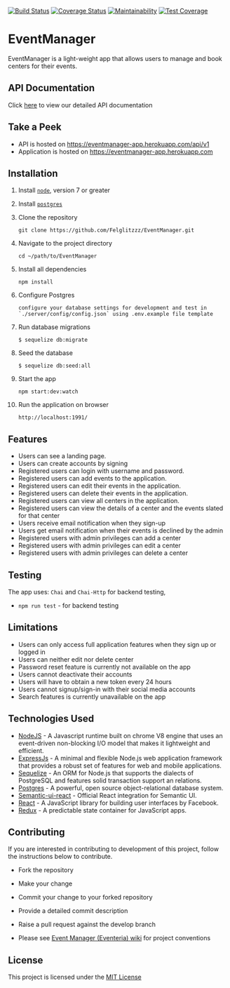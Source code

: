 [![Build Status](https://travis-ci.org/Felglitzzz/EventManager.svg?branch=develop)](https://travis-ci.org/Felglitzzz/EventManager)
[![Coverage Status](https://coveralls.io/repos/github/Felglitzzz/EventManager/badge.svg?branch=develop)](https://coveralls.io/github/Felglitzzz/EventManager?branch=develop)
[![Maintainability](https://api.codeclimate.com/v1/badges/e5c68bb9b0cd8eef37cf/maintainability)](https://codeclimate.com/github/Felglitzzz/EventManager/maintainability)
[![Test Coverage](https://api.codeclimate.com/v1/badges/e5c68bb9b0cd8eef37cf/test_coverage)](https://codeclimate.com/github/Felglitzzz/EventManager/test_coverage)

# EventManager

EventManager is a light-weight app that allows users to manage and book centers for their events.

## API Documentation
Click [here](https://eventmanager-app.herokuapp.com/docs) to view our detailed API documentation

## Take a Peek

* API is hosted on https://eventmanager-app.herokuapp.com/api/v1
* Application is hosted on https://eventmanager-app.herokuapp.com

## Installation

1. Install [`node`](https://nodejs.org/en/download/), version 7 or greater

2. Install [`postgres`](https://www.postgresql.org/download/)

3. Clone the repository

    ```
    git clone https://github.com/Felglitzzz/EventManager.git
    ```

4. Navigate to the project directory

    ```
    cd ~/path/to/EventManager
    ```

5. Install all dependencies

    ```
    npm install
    ```

6. Configure Postgres

    ```
    configure your database settings for development and test in
    `./server/config/config.json` using .env.example file template
    ```

7.  Run database migrations

    ```
    $ sequelize db:migrate
    ```

8. Seed the database

    ```
    $ sequelize db:seed:all
    ```

9. Start the app

    ```
    npm start:dev:watch
    ```

10. Run the application on browser

    ```
    http://localhost:1991/
    ```    
## Features

* Users can see a landing page.
* Users can create accounts by signing
* Registered users can login with username and password.
* Registered users can add events to the application.
* Registered users can edit their events in the application.
* Registered users can delete their events in the application.
* Registered users can view all centers in the application.
* Registered users can view the details of a center and the events slated for that center
* Users receive email notification when they sign-up
* Users get email notification when their events is declined by the admin
* Registered users with admin privileges can add a center
* Registered users with admin privileges can edit a center
* Registered users with admin privileges can delete a center

## Testing

The app uses: 
`Chai` and `Chai-Http` for backend testing, 

- `npm run test` - for backend testing

## Limitations

- Users can only access full application features when they sign up or logged in
- Users can neither edit nor delete center
- Password reset feature is currently not available on the app
- Users cannot deactivate their accounts
- Users will have to obtain a new token every 24 hours
- Users cannot signup/sign-in with their social media accounts
- Search features is currently unavailable on the app

## Technologies Used

* [NodeJS](https://nodejs.org/en/) - A Javascript runtime built on chrome V8 engine that uses an event-driven non-blocking I/O model that makes it lightweight and efficient.
* [ExpressJs](https://expressjs.com/) - A minimal and flexible Node.js web application framework that provides a robust set of features for web and mobile applications.
* [Sequelize](http://docs.sequelizejs.com/) - An ORM for Node.js that supports the dialects of PostgreSQL and features solid transaction support an relations.
* [Postgres](https://www.postgresql.org/) - A powerful, open source object-relational database system.
* [Semantic-ui-react]() - Official React integration for Semantic UI.
* [React](https://www.reactjs.org/) - A JavaScript library for building user interfaces by Facebook.
* [Redux](http://redux.js.org/) - A predictable state container for JavaScript apps.

## Contributing

If you are interested in contributing to development of this project, follow the instructions below to contribute.

* Fork the repository

* Make your change

* Commit your change to your forked repository

* Provide a detailed commit description

* Raise a pull request against the develop branch

* Please see [Event Manager (Eventeria) wiki](https://github.com/Felglitzzz/EventManager/wiki) for project conventions

## License

This project is licensed under the [MIT License](https://github.com/Felglitzzz/EventManager/blob/develop/LICENSE)
